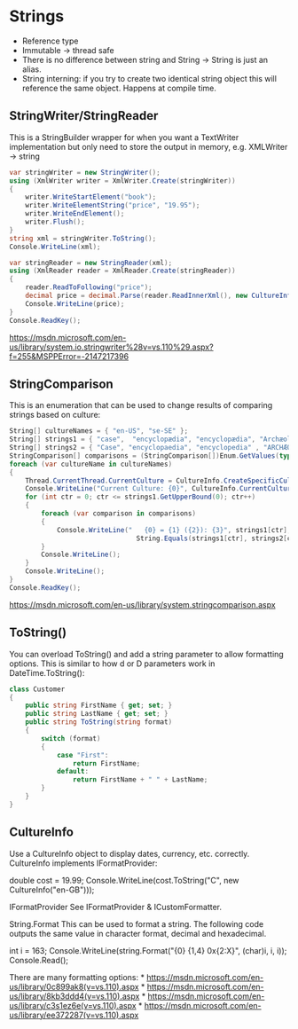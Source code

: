 # Strings

- Reference type
- Immutable -> thread safe
- There is no difference between string and String -> String is just an alias.
- String interning: if you try to create two identical string object this will reference the same object. Happens at compile time.


## StringWriter/StringReader
This is a StringBuilder wrapper for when you want a TextWriter implementation but only need to store the output in memory, e.g. XMLWriter -> string


```csharp
var stringWriter = new StringWriter();
using (XmlWriter writer = XmlWriter.Create(stringWriter))
{
    writer.WriteStartElement("book");
    writer.WriteElementString("price", "19.95");
    writer.WriteEndElement();
    writer.Flush();
}
string xml = stringWriter.ToString();
Console.WriteLine(xml);

var stringReader = new StringReader(xml);
using (XmlReader reader = XmlReader.Create(stringReader))
{
    reader.ReadToFollowing("price");
    decimal price = decimal.Parse(reader.ReadInnerXml(), new CultureInfo("en-GB"));
    Console.WriteLine(price);
}
Console.ReadKey();
```

https://msdn.microsoft.com/en-us/library/system.io.stringwriter%28v=vs.110%29.aspx?f=255&MSPPError=-2147217396


## StringComparison

This is an enumeration that can be used to change results of comparing strings based on culture:


```csharp
String[] cultureNames = { "en-US", "se-SE" };
String[] strings1 = { "case",  "encyclopædia", "encyclopædia", "Archæology" };
String[] strings2 = { "Case", "encyclopaedia", "encyclopedia" , "ARCHÆOLOGY" };
StringComparison[] comparisons = (StringComparison[])Enum.GetValues(typeof(StringComparison));
foreach (var cultureName in cultureNames)
{
    Thread.CurrentThread.CurrentCulture = CultureInfo.CreateSpecificCulture(cultureName);
    Console.WriteLine("Current Culture: {0}", CultureInfo.CurrentCulture.Name);
    for (int ctr = 0; ctr <= strings1.GetUpperBound(0); ctr++)
    {
        foreach (var comparison in comparisons)
        {
            Console.WriteLine("   {0} = {1} ({2}): {3}", strings1[ctr], strings2[ctr], comparison,
                                String.Equals(strings1[ctr], strings2[ctr], comparison));
        }
        Console.WriteLine();
    }
    Console.WriteLine();
}
Console.ReadKey();
```

https://msdn.microsoft.com/en-us/library/system.stringcomparison.aspx


## ToString()

You can overload ToString() and add a string parameter to allow formatting options. This is similar to how d or D parameters work in DateTime.ToString():

```csharp
class Customer
{
    public string FirstName { get; set; }
    public string LastName { get; set; }
    public string ToString(string format)
    {
        switch (format)
        {
            case "First":
                return FirstName;
            default:
                return FirstName + " " + LastName;
        }
    }
}
```

## CultureInfo

Use a CultureInfo object to display dates, currency, etc. correctly. CultureInfo implements IFormatProvider:



double cost = 19.99;
Console.WriteLine(cost.ToString("C", new CultureInfo("en-GB")));



IFormatProvider
See IFormatProvider & ICustomFormatter.


String.Format
This can be used to format a string. The following code outputs the same value in character format, decimal and hexadecimal. 


int i = 163;
Console.WriteLine(string.Format("{0} {1,4} 0x{2:X}", (char)i, i, i));
Console.Read();

There are many formatting options:
	* 
https://msdn.microsoft.com/en-us/library/0c899ak8(v=vs.110).aspx
	* 
https://msdn.microsoft.com/en-us/library/8kb3ddd4(v=vs.110).aspx
	* 
https://msdn.microsoft.com/en-us/library/c3s1ez6e(v=vs.110).aspx
	* 
https://msdn.microsoft.com/en-us/library/ee372287(v=vs.110).aspx


<!--stackedit_data:
eyJoaXN0b3J5IjpbLTI4MTA0OTIyMiwxNzEyNTI1MTY5XX0=
-->